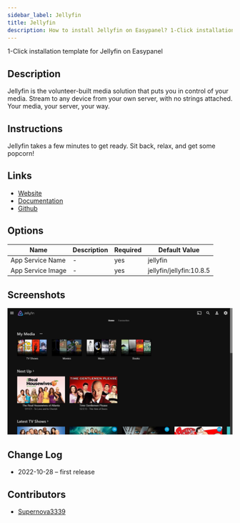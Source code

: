 ```yaml
---
sidebar_label: Jellyfin
title: Jellyfin
description: How to install Jellyfin on Easypanel? 1-Click installation template for Jellyfin on Easypanel
---
```


<!-- generated -->

1-Click installation template for Jellyfin on Easypanel

## Description

Jellyfin is the volunteer-built media solution that puts you in control of your media. Stream to any device from your own server, with no strings attached. Your media, your server, your way.

## Instructions

Jellyfin takes a few minutes to get ready. Sit back, relax, and get some popcorn!

## Links

- [Website](https://jellyfin.org/)
- [Documentation](https://jellyfin.org/docs)
- [Github](https://github.com/jellyfin/jellyfin)

## Options

Name | Description | Required | Default Value
-|-|-|-
App Service Name | - | yes | jellyfin
App Service Image | - | yes | jellyfin/jellyfin:10.8.5

## Screenshots

![Jellyfin Screenshot](./assets/screenshot.png)

## Change Log

- 2022-10-28 – first release

## Contributors

- [Supernova3339](https://github.com/Supernova3339)
